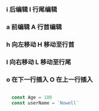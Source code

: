 ### i 后编辑 I 行尾编辑
### a 前编辑 A 行首编辑

### h 向左移动 H 移动至行首
### l 向右移动 L 移动至行尾

### o 在下一行插入 O 在上一行插入

``` js

  const Age = 100
  const userName = `Nowell`



```
